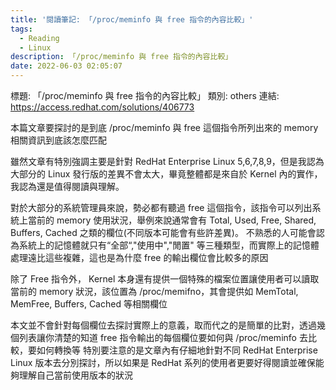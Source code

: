 ```yaml
---
title: '閱讀筆記: 「/proc/meminfo 與 free 指令的內容比較」'
tags:
  - Reading
  - Linux
description: 「/proc/meminfo 與 free 指令的內容比較」
date: 2022-06-03 02:05:07
---
```


標題: 「/proc/meminfo 與 free 指令的內容比較」
類別: others
連結: https://access.redhat.com/solutions/406773

本篇文章要探討的是到底 /proc/meminfo 與 free 這個指令所列出來的 memory 相關資訊到底該怎麼匹配

雖然文章有特別強調主要是針對 RedHat Enterprise Linux 5,6,7,8,9，但是我認為大部分的 Linux 發行版的差異不會太大，畢竟整體都是來自於 Kernel 內的實作，我認為還是值得閱讀與理解。

對於大部分的系統管理員來說，勢必都有聽過 free 這個指令，該指令可以列出系統上當前的 memory 使用狀況，舉例來說通常會有
Total, Used, Free, Shared, Buffers, Cached 之類的欄位(不同版本可能會有些許差異)。
不熟悉的人可能會認為系統上的記憶體就只有“全部“,"使用中","閒置" 等三種類型，而實際上的記憶體處理遠比這些複雜，這也是為什麼 free 的輸出欄位會比較多的原因

除了 Free 指令外， Kernel 本身還有提供一個特殊的檔案位置讓使用者可以讀取當前的 memory 狀況，該位置為 /proc/memifno，其會提供如
MemTotal, MemFree, Buffers, Cached 等相關欄位

本文並不會針對每個欄位去探討實際上的意義，取而代之的是簡單的比對，透過幾個列表讓你清楚的知道 free 指令輸出的每個欄位要如何與 /proc/meminfo 去比較，要如何轉換等
特別要注意的是文章內有仔細地針對不同 RedHat Enterprise Linux 版本去分別探討，所以如果是 RedHat 系列的使用者更要好得閱讀並確保能夠理解自己當前使用版本的狀況

